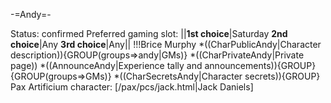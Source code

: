 -=Andy=-

Status: confirmed
Preferred gaming slot:
||__1st choice__|Saturday
__2nd choice__|Any
__3rd choice__|Any||
!!!Brice Murphy
*((CharPublicAndy|Character description)){GROUP(groups=&gt;andy|GMs)}
*((CharPrivateAndy|Private page))
*((AnnounceAndy|Experience tally and announcements)){GROUP}{GROUP(groups=&gt;GMs)}
*((CharSecretsAndy|Character secrets)){GROUP}
Pax Artificium character: [/pax/pcs/jack.html|Jack Daniels]

